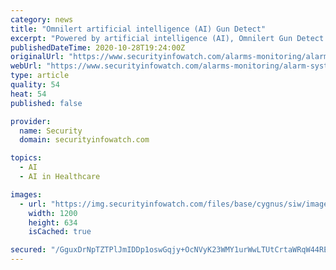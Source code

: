 ```yaml
---
category: news
title: "Omnilert artificial intelligence (AI) Gun Detect"
excerpt: "Powered by artificial intelligence (AI), Omnilert Gun Detect reliably and rapidly recognizes firearms and immediately triggers multi-channel alerts and automated pre-defined safety protocols. The combination of these rich capabilities provides safety teams ..."
publishedDateTime: 2020-10-28T19:24:00Z
originalUrl: "https://www.securityinfowatch.com/alarms-monitoring/alarm-systems-intrusion-detection/gunshot-detection/product/21160431/omnilert-llc-omnilert-artificial-intelligence-ai-gun-detect"
webUrl: "https://www.securityinfowatch.com/alarms-monitoring/alarm-systems-intrusion-detection/gunshot-detection/product/21160431/omnilert-llc-omnilert-artificial-intelligence-ai-gun-detect"
type: article
quality: 54
heat: 54
published: false

provider:
  name: Security
  domain: securityinfowatch.com

topics:
  - AI
  - AI in Healthcare

images:
  - url: "https://img.securityinfowatch.com/files/base/cygnus/siw/image/2020/10/OmnilertAlert.5f99c4219822f.png?auto=format&fit=max&w=1200"
    width: 1200
    height: 634
    isCached: true

secured: "/GguxDrNpTZTPlJmIDDp1oswGqjy+OcNVyK23WMY1urWwLTUtCrtaWRqW44REFwg7A6Uc0TiJlgrrdY6E5OvubfCI5bCI2Pxw9uQLbzVYPXFYl5qQ/QpiKakIxc+1MVCIh7S8p1YJQpIHMOQU/OwvIpR9fQ2FakzMbWcHBJLS3uVffM/E8J7jsYyYUD9mW37OoNGRB4p0rUK64YoNlIteedjOGtT3Z2fevy6xO5oB36NYzc1qFtnW+m0rLTTouOYlAhicEbxNVHd6KiZWIQdCLlXry6fHfOike4rSwxKOQCcRKBTu3hi/9I74v5a27ZvFhXyc+zTBmo3HDFugAHcAKZH50IKQTChbLUcVXXK9og=;8N3KQYwE2lX0S1aMj9Ao0g=="
---
```


